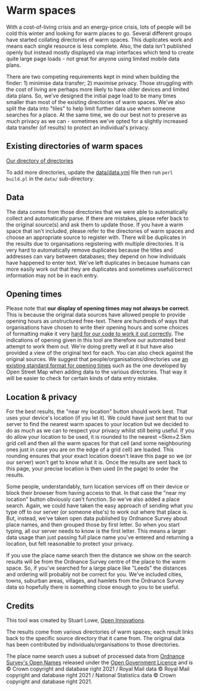 # Warm spaces

With a cost-of-living crisis and an energy-price crisis, lots of people will be cold this winter and looking for warm places to go. Several different groups have started collating directories of warm spaces. This duplicates work and means each single resource is less complete. Also, the data isn't published openly but instead mostly displayed via map interfaces which tend to create quite large page loads - not great for anyone using limited mobile data plans.

There are two competing requirements kept in mind when building the finder: 1) minimise data transfer; 2) maximise privacy. Those struggling with the cost of living are perhaps more likely to have older devices and limited data plans. So, we've designed the initial page load to be many times smaller than most of the existing directories of warm spaces. We've also split the data into "tiles" to help limit further data use when someone searches for a place. At the same time, we do our best not to preserve as much privacy as we can - sometimes we've opted for a slightly increased data transfer (of results) to protect an individual's privacy.

## Existing directories of warm spaces

[Our directory of directories](https://open-innovations.github.io/warm-spaces/)

To add more directories, update the [data/data.yml](data/data.yml) file then run `perl build.pl` in the `data/` sub-directory.

## Data

The data comes from those directories that we were able to automatically collect and automatically parse. If there are mistakes, please refer back to the original source(s) and ask them to update those. If you have a warm space that isn't included, please refer to the directories of warm spaces and choose an appropriate source to register with. There will be duplicates in the results due to organisations registering with multiple directories. It is very hard to automatically remove duplicates because the titles and addresses can vary between databases; they depend on how individuals have happened to enter text. We've left duplicates in because humans can more easily work out that they are duplicates and sometimes useful/correct information may not be in each entry.

## Opening times

Please note that **our display of opening times may not always be correct**. This is because the original data sources have allowed people to provide opening hours as unstructured free-text. There are hundreds of ways that organisations have chosen to write their opening hours and some choices of formatting make it very [hard for our code to work it out correctly](https://github.com/open-innovations/warm-spaces/actions/runs/3596400490/jobs/6057024710#step:4:6). The indications of opening given in this tool are therefore our automated best attempt to work them out. We're doing pretty well at it but have also provided a view of the original text for each. You can also check against the original sources. We suggest that people/organisations/directories use [an existing standard format for opening times](https://wiki.openstreetmap.org/wiki/Key:opening_hours) such as the one developed by Open Street Map when adding data to the various directories. That way it will be easier to check for certain kinds of data entry mistake.
			
## Location & privacy

For the best results, the "near my location" button should work best. That uses your device's location (if you let it). We could have just sent that to our server to find the nearest warm spaces to your location but we decided to do as much as we can to respect your privacy whilst still being useful. If you do allow your location to be used, it is rounded to the nearest ~5km×2.5km grid cell and then all the warm spaces for that cell (and some neighbouring ones just in case you are on the edge of a grid cell) are loaded. This rounding ensures that your exact location doesn't leave this page so we (or our server) won't get to know what it is. Once the results are sent back to this page, your precise location is then used (in the page) to order the results.

Some people, understandably, turn location services off on their device or block their browser from having access to that. In that case the "near my location" button obviously can't function. So we've also added a place search. Again, we could have taken the easy approach of sending what you type off to our server (or someone else's) to work out where that place is. But, instead, we've taken open data published by Ordnance Survey about place names, and then grouped those by first letter. So when you start typing, all our server needs to know is the first letter. This means a larger data usage than just passing full place name you've entered and returning a location, but felt reasonable to protect your privacy.

If you use the place name search then the distance we show on the search results will be from the Ordnance Survey centre of the place to the warm space. So, if you've searched for a large place like "Leeds" the distances and ordering will probably not be correct for you. We've included cities, towns, suburban areas, villages, and hamlets from the Ordnance Survey data so hopefully there is something close enough to you to be useful.
			
## Credits

This tool was created by Stuart Lowe, [Open Innovations](https://open-innovations.org/).

The results come from various directories of warm spaces; each result links back to the specific source directory that it came from. The original data has been contributed by individuals/organisations to those directories.

The place name search uses a subset of processed data from [Ordnance Survey's Open Names](https://www.ordnancesurvey.co.uk/business-government/products/open-map-names) released under the [Open Government Licence](http://www.nationalarchives.gov.uk/doc/open-government-licence/version/3/) and is © Crown copyright and database right 2021 / Royal Mail data © Royal Mail copyright and database right 2021 / National Statistics data © Crown copyright and database right 2021.
